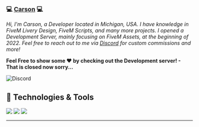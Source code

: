 ### 💻 [Carson][discord] 💻

*Hi, I'm Carson, a Developer located in Michigan, USA. I have knowledge in FiveM Livery Design, FiveM Scripts, and many more projects. I opened a Development Server, mainly focusing on FiveM Assets, at the beginning of 2022. Feel free to reach out to me via [Discord][discord] for custom commissions and more!*

<b>Feel Free to show some ❤️ by checking out the Development server! - That is closed now sorry...</b>

![Discord](https://i.imgur.com/QGZyRkr.gif)

## 🔧 Technologies & Tools

![](https://img.shields.io/badge/Editor-VS_Code-informational?style=flat&logo=vscode&logoColor=white&color=9B9B9B)
![](https://img.shields.io/badge/Tools-Spotify-informational?style=flat&logo=spotify&logoColor=white&color=9B9B9B)
![](https://img.shields.io/badge/Tools-GitHub-informational?style=flat&logo=github&logoColor=white&color=9B9B9B)

----

[website]: https://carsons-development.tebex.io/
[twitch]: https://www.twitch.tv/plrpcarson
[youtube]: https://www.youtube.com/channel/UCGYAXahJhagTQvjswvL8gbA
[discord]: https://discord.gg/paradiseliferp
